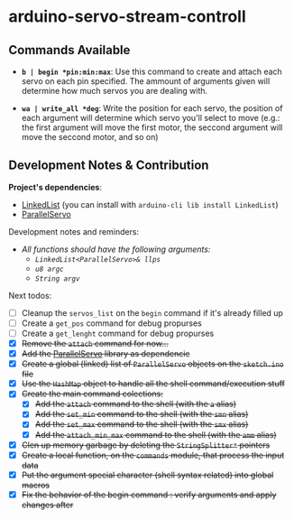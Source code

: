 # arduino-servo-stream-controll

## Commands Available

+ **`b | begin *pin:min:max`**: Use this command to create and attach each servo
  on each pin specified. The ammount of arguments given will determine how much
  servos you are dealing with.

+ **`wa | write_all *deg`**: Write the position for each servo, the position of
  each argument will determine which servo you'll select to move (e.g.: the
  first argument will move the first motor, the seccond argument will move the
  seccond motor, and so on)

## Development Notes & Contribution

**Project's dependencies**:
+ [LinkedList](https://github.com/ivanseidel/LinkedList) (you can install with `arduino-cli lib install LinkedList`)
+ [ParallelServo](https://github.com/kevinmarquesp/ParallelServo)

Development notes and reminders:
+ *All functions should have the following arguments:*
    + *`LinkedList<ParallelServo>& llps`*
    + *`u8 argc`*
    + *`String argv`*

Next todos:
+ [ ] Cleanup the `servos_list` on the `begin` command if it's already filled up
+ [ ] Create a `get_pos` command for debug propurses
+ [ ] Create a `get_lenght` command for debug propurses
+ [x] ~~Remove the `attach` command for now...~~
+ [x] ~~Add the [ParallelServo](https://github.com/kevinmarquesp/ParallelServo) library as dependencie~~
+ [x] ~~Create a global (linked) list of `ParallelServo` objects on the `sketch.ino` file~~
+ [x] ~~Use the `HashMap` object to handle all the shell command/execution stuff~~
+ [x] ~~Create the main command colections:~~
    + [x] ~~Add the `attach` command to the shell (with the `a` alias)~~
    + [x] ~~Add the `set_min` command to the shell (with the `smn` alias)~~
    + [x] ~~Add the `set_max` command to the shell (with the `smx` alias)~~
    + [x] ~~Add the `attach_min_max` command to the shell (with the `amm` alias)~~
+ [x] ~~Clen up memory garbage by deleting the `StringSplitter*` pointers~~
+ [x] ~~Create a local function, on the `commands` module, that process the input data~~
+ [x] ~~Put the argument special character (shell syntax related) into global macros~~
+ [x] ~~Fix the behavior of the begin command : verify arguments and apply changes after~~
